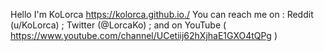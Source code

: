 Hello I'm KoLorca
https://kolorca.github.io./
You can reach me on : Reddit (u/KoLorca) ; Twitter (@LorcaKo) ; and on YouTube ( https://www.youtube.com/channel/UCetiij62hXjhaE1GXO4tQPg )
<!---
KoLorca/KoLorca is a ✨ special ✨ repository because its `README.md` (this file) appears on your GitHub profile.
You can click the Preview link to take a look at your changes.
--->
